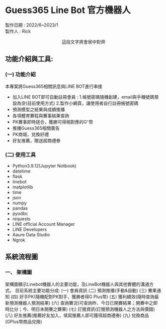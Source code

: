 # Guess365 Line Bot 官方機器人
製作日期 : 2022/6~2023/1  
製作人 : Rick
<center>這段文字將會居中對齊</center>

## 功能介紹與工具:
### (一)	功能介紹
本專案將Guess365相關訊息與LINE BOT進行串接
- 加入LINE BOT即可自動註冊會員 :
  1.帳號密碼隨機創建，email與手機號碼預設為空(目前使用方式)
  2.製作小網頁，讓使用者自行註冊帳號密碼
-	預測模型之結果與成績推播
-	各項體育賽程與賽事結果查詢
-	PK賽事即時搓合，獲勝可得相對應的G⁺幣
-	推播Guess365相關廣告
-	PK商城，兌換好禮
-	好友推薦，贈送超商禮券

### (二)	使用工具
-	Python3.9.12(Jupyter Notbook)
  - datetime
  - flask
  - linebot
  - matplotlib
  - time
  - json
  - numpy
  - pandas
  - pyodbc
  - requests
-	LINE official Account Manager
-	LINE Developers
-	Aaure Data Studio
-	Ngrok
## 系統流程圖
### 一、	架構圖
架構圖顯示Linebot機器人的主要功能，及LineBot機器人與其他實體的溝通方式。
目前系統主要功能分成:
(一)	會員資訊
(二)	預測推播(手動&自動)
(三)	賽果通知
(四)	好手PK(隨機配對PK對手，獲勝者得G Plus幣)
(五)	獲利績效(隨時查詢最新預測機器人預測結果)
(六)	查詢賽況(可查詢昨、今日已開賽結果；開賽中之即時比分；今、明日未開賽之賽果)
(七)	訂閱資訊(訂閱預測機器人之方法與價錢)
(八)	好友推薦(推薦好友加入，填寫推薦人即可獲得超商禮券)
(九)	兌換商品(GPlus幣商品兌換)
